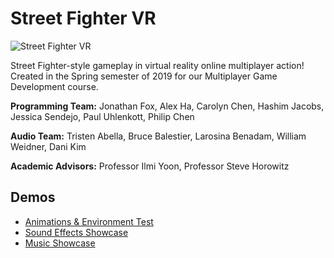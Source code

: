 # Street Fighter VR

![Street Fighter VR](https://i.imgur.com/NuyRH0U.png)

Street Fighter-style gameplay in virtual reality online multiplayer action! Created in the Spring semester of 2019 for our Multiplayer Game Development course.

**Programming Team:** Jonathan Fox, Alex Ha, Carolyn Chen, Hashim Jacobs, Jessica Sendejo, Paul Uhlenkott, Philip Chen

**Audio Team:** Tristen Abella, Bruce Balestier, Larosina Benadam, William Weidner, Dani Kim

**Academic Advisors:** Professor Ilmi Yoon, Professor Steve Horowitz

## Demos

- [Animations & Environment Test](https://youtu.be/t4Vv0UQ1d30)
- [Sound Effects Showcase](https://youtu.be/YpCWnkMTk24)
- [Music Showcase](https://youtu.be/mzMAQdwufgo)


